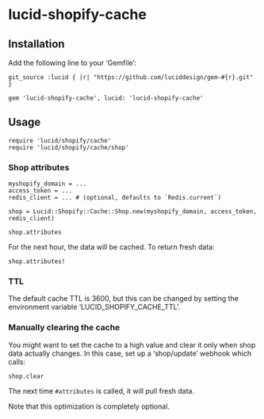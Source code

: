 lucid-shopify-cache
===================

Installation
------------

Add the following line to your ‘Gemfile’:

    git_source :lucid { |r| "https://github.com/luciddesign/gem-#{r}.git" }

    gem 'lucid-shopify-cache', lucid: 'lucid-shopify-cache'


Usage
-----

    require 'lucid/shopify/cache'
    require 'lucid/shopify/cache/shop'

### Shop attributes

    myshopify_domain = ...
    access_token = ...
    redis_client = ... # (optional, defaults to `Redis.current`)

    shop = Lucid::Shopify::Cache::Shop.new(myshopify_domain, access_token, redis_client)

    shop.attributes

For the next hour, the data will be cached. To return fresh data:

    shop.attributes!


### TTL

The default cache TTL is 3600, but this can be changed by setting
the environment variable ‘LUCID_SHOPIFY_CACHE_TTL’.


### Manually clearing the cache

You might want to set the cache to a high value and clear it only
when shop data actually changes. In this case, set up a ‘shop/update’
webhook which calls:

    shop.clear

The next time `#attributes` is called, it will pull fresh data.

Note that this optimization is completely optional.

